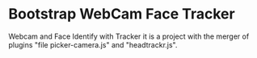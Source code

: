 # Bootstrap WebCam Face Tracker
Webcam and Face Identify with Tracker it is a project with the merger of plugins "file picker-camera.js" and "headtrackr.js".


